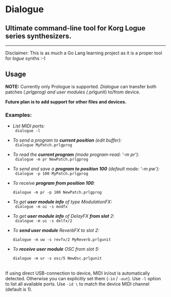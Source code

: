 # Dialogue

## Ultimate command-line tool for Korg Logue series synthesizers. 

---

Disclaimer: This is as much a Go Lang learning project as it is a proper tool for <i>logue</i> synths :-)  
## Usage

<b>NOTE:</b> Currently only Prologue is supported. <i>Dialogue</i> can transfer both patches (*.prlgprog) and user modules (*.prlgunit) to/from device. 


<b>Future plan is to add support for other files and devices.</b>

### Examples:<p>

* <i>List MIDI ports:</i><br>
<code> dialogue -l </code>

* <i>To send a program to <b>current position</b> (edit buffer):</i><br>
<code> dialogue MyPatch.prlgprog </code>

* <i>To read the <b>current program</b> (mode program-read: '-m pr'):</i><br>
<code> dialogue -m pr NewPatch.prlgprog </code>

* <i>To send and save a <b>program to position 100</b> (default mode: '-m pw'):</i><br>
<code> dialogue -p 100 MyPatch.prlgprog </code>

* <i>To receive <b>program from position 100</b>:</i><br>
<code> dialogue -m pr -p 100 NewPatch.prlgprog </code>

* <i>To get <b>user module info</b> of type ModulationFX:</i><br>
<code> dialogue -m ui -s modfx </code>

* <i>To get <b>user module info</b> of DelayFX <b>from slot</b> 2:</i><br>
<code> dialogue -m ui -s delfx/2 </code>

* <i>To <b>send user module</b> ReverbFX to slot 2:</i><br>
<code> dialogue -m uw -s revfx/2 MyReverb.prlgunit </code>

* <i>To <b>receive user module</b> OSC from slot 5:</i><br>
<code> dialogue -m ur -s osc/5 NewOsc.prlgunit </code>

<br>
If using direct USB-connection to device, MIDI in/out is automatically detected. Otherwise you can explicitly set them (<code>-in</code> / <code>-out</code>). Use <code>-l</code> option to list all available ports. Use <code>-id \<midi channel\></code> to match the device MIDI channel (default is 1).

